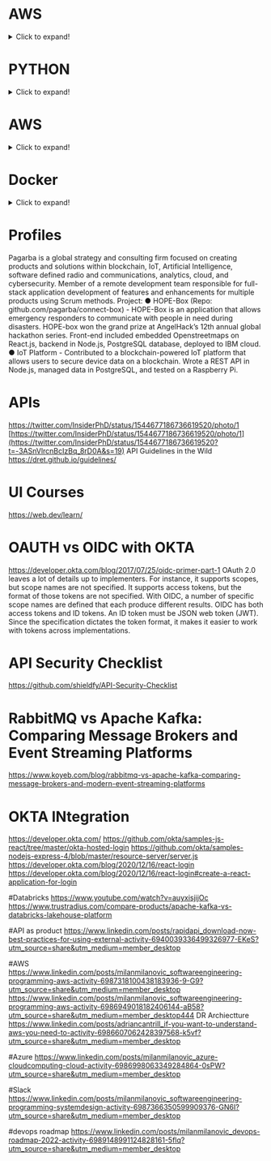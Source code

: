 # AWS
<details>
  <summary>Click to expand!</summary>
  
  ## EC2  
  1. EC2 Key Pair
	1. https://www.youtube.com/watch?v=lMdin-L08p4
	2. https://www.youtube.com/watch?v=S5B09dq-jGQ
	3. https://stackoverflow.com/questions/7881469/change-key-pair-for-ec2-instance
  2. list
     * With some
     * Sub bullets
  3. For this
   1. do this
      1. then this
      2. then this
   2. do this too
  4. Which AWS service to use
  	https://www.linkedin.com/posts/milanmilanovic_softwareengineering-programming-aws-activity-6986949018182406144-aB58?utm_source=share&utm_medium=member_desktop
  5. 
</details>

# PYTHON
<details>
  <summary>Click to expand!</summary>
  
  ```javascript
    function logSometing(something) {
      console.log(`Logging: ${something}`);
    }
  ```
</details>

# AWS
<details>
  <summary>Click to expand!</summary>

1. EC2 Provisining  
2. EC2 Key pair
   1. What are EC2 Key paris
      1. https://www.youtube.com/watch?v=lMdin-L08p4
      2. https://stackoverflow.com/questions/7881469/change-key-pair-for-ec2-instance
   2. SSH to EC2
      1. https://www.youtube.com/watch?v=S5B09dq-jGQ
</details>

# Docker

<details>
  <summary>Click to expand!</summary>

1. Docker - https://adamtheautomator.com/docker-build-tag/#Getting_Prepared
</details>


# Profiles
Pagarba is a global strategy and consulting firm focused on creating products and solutions within blockchain, IoT, Artificial Intelligence, software defined radio and communications, analytics, cloud, and cybersecurity.
Member of a remote development team responsible for full-stack application development of features and enhancements for multiple products using Scrum methods. Project:
●	HOPE-Box (Repo: github.com/pagarba/connect-box) - HOPE-Box is an application that allows emergency responders to communicate with people in need during disasters. HOPE-box won the grand prize at AngelHack’s 12th annual global hackathon series. Front-end included embedded Openstreetmaps on React.js, backend in Node.js, PostgreSQL database, deployed to IBM cloud.
●	IoT Platform - Contributed to a blockchain-powered IoT platform that allows users to secure device data on a blockchain. Wrote a REST API in Node.js, managed data in PostgreSQL, and tested on a Raspberry Pi.

# APIs
https://twitter.com/InsiderPhD/status/1544677186736619520/photo/1
[https://twitter.com/InsiderPhD/status/1544677186736619520/photo/1](https://twitter.com/InsiderPhD/status/1544677186736619520?t=-3ASnVlrcnBcIzBq_8rD0A&s=19)
API Guidelines in the Wild
https://dret.github.io/guidelines/

# UI Courses
https://web.dev/learn/

# OAUTH vs OIDC with OKTA
https://developer.okta.com/blog/2017/07/25/oidc-primer-part-1
OAuth 2.0 leaves a lot of details up to implementers. For instance, it supports scopes, but scope names are not specified. It supports access tokens, but the format of those tokens are not specified. With OIDC, a number of specific scope names are defined that each produce different results. OIDC has both access tokens and ID tokens. An ID token must be JSON web token (JWT). Since the specification dictates the token format, it makes it easier to work with tokens across implementations.

# API Security Checklist
https://github.com/shieldfy/API-Security-Checklist

# RabbitMQ vs Apache Kafka: Comparing Message Brokers and Event Streaming Platforms
https://www.koyeb.com/blog/rabbitmq-vs-apache-kafka-comparing-message-brokers-and-modern-event-streaming-platforms

# OKTA INtegration
https://developer.okta.com/
https://github.com/okta/samples-js-react/tree/master/okta-hosted-login
https://github.com/okta/samples-nodejs-express-4/blob/master/resource-server/server.js
https://developer.okta.com/blog/2020/12/16/react-login
https://developer.okta.com/blog/2020/12/16/react-login#create-a-react-application-for-login

#Databricks
https://www.youtube.com/watch?v=auyxisjijOc
https://www.trustradius.com/compare-products/apache-kafka-vs-databricks-lakehouse-platform

#API as product
https://www.linkedin.com/posts/rapidapi_download-now-best-practices-for-using-external-activity-6940039336499326977-EKeS?utm_source=share&utm_medium=member_desktop

#AWS
https://www.linkedin.com/posts/milanmilanovic_softwareengineering-programming-aws-activity-6987318100438183936-9-G9?utm_source=share&utm_medium=member_desktop
https://www.linkedin.com/posts/milanmilanovic_softwareengineering-programming-aws-activity-6986949018182406144-aB58?utm_source=share&utm_medium=member_desktop444
DR Archiectture
https://www.linkedin.com/posts/adriancantrill_if-you-want-to-understand-aws-you-need-to-activity-6986607062428397568-k5vf?utm_source=share&utm_medium=member_desktop

#Azure
https://www.linkedin.com/posts/milanmilanovic_azure-cloudcomputing-cloud-activity-6986998063349284864-0sPW?utm_source=share&utm_medium=member_desktop

#Slack
https://www.linkedin.com/posts/milanmilanovic_softwareengineering-programming-systemdesign-activity-6987366350599909376-GN6I?utm_source=share&utm_medium=member_desktop

#devops roadmap
https://www.linkedin.com/posts/milanmilanovic_devops-roadmap-2022-activity-6989148991124828161-5flq?utm_source=share&utm_medium=member_desktop
